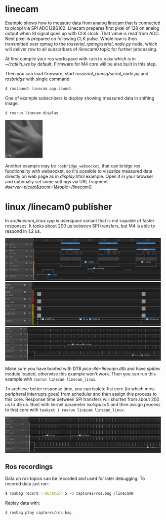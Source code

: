 # linecam
Example shows how to measure data from analog linecam that is connected to picopi via SPI ADC128S102.
Linecam prepares first pixel of 128 on analog output when SI signal goes up with CLK clock.
That value is read from ADC.
Next pixel is prepared on following CLK pulse.
Whole row is then transmitted over rpmsg to the *rosserial_rpmsg/serial_node.py* node, which will deliver row to all subscribers of */linecam0* topic for further processing.

At first compile your ros workspace with `catkin_make` which is in *~/catkin_ws* by default.
Firmware for M4 core will be also built in this step.

Then you can load firmware, start *rosserial_rpmsg/serial_node.py* and *rosbridge* with single command:
```sh
$ roslaunch linecam app.launch
```
One of example subscribers is *display* showing measured data in shifting image.
```sh
$ rosrun linecam display
```
![display example](display.jpg)


Another example may be `rosbridge_websocket`, that can bridge ros functionality with websocket, so it's possible to visualize measured data directly on web page as in *display.html* example.
Open it in your browser and optionally set some settings via URL fragment - *#server=picopi&zoom=1&topic=/linecam0*.

# linux /linecam0 publisher
In *src/linecam_linux.cpp* is userspace variant that is not capable of faster responses.
It tooks about 200 us between SPI transfers, but M4 is able to respond in 1.2 us.

![m4 timings](captures/linecam_raw.png)
![m4 timings](captures/linecam_raw_total.png)
![linux timings](captures/linecam_linux.png)

Make sure you have booted with DTB *pico-8m-linecam.dtb* and have spidev module loaded, otherwise this example won't work.
Then you can run this example with `rosrun linecam linecam_linux`.

To archieve better response time, you can isolate fist core (to which most peripheral interrupts goes) from scheduler and then assign this process to this core.
Response time between SPI transfers will shorten from about 200 us to 45 us.
Boot with kernel parameter *isolcpus=0* and then assign process to that core with `taskset 1 rosrun linecam linecam_linux`.

![linux with isolated core timings](captures/linecam_linux_isolcpus.png)

## Ros recordings
Data on ros topics can be recorded and used for later debugging.
To recored data just run:
```sh
$ rosbag record --duration 5 -O captures/ros.bag /linecam0
```

Replay data with:
```sh
$ rosbag play captures/ros.bag
```

